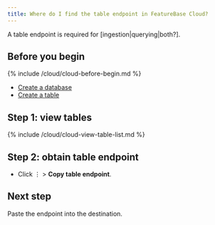 ```yaml
---
title: Where do I find the table endpoint in FeatureBase Cloud?
---
```


A table endpoint is required for [ingestion|querying|both?].

## Before you begin

{% include /cloud/cloud-before-begin.md %}
* [Create a database](/cloud/cloud-databases/cloud-db-create)
* [Create a table](/cloud/cloud-databases/cloud-table-create)

## Step 1: view tables

{% include /cloud/cloud-view-table-list.md %}

## Step 2: obtain table endpoint

* Click &#8942; > **Copy table endpoint**.

## Next step

Paste the endpoint into the destination.
